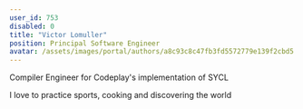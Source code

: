 ```yaml
---
user_id: 753
disabled: 0
title: "Victor Lomuller"
position: Principal Software Engineer
avatar: /assets/images/portal/authors/a8c93c8c47fb3fd5572779e139f2cbd5.png
---
```

Compiler Engineer for Codeplay's implementation of SYCL

I love to practice sports, cooking and discovering the world

